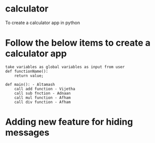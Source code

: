 # calculator
To create a calculator app in python

# Follow the below items to create a calculator app
```
take variables as global variables as input from user
def functionName():
	return value;

def main(): - Altamash
	call add function - Vijetha
	call sub fnction - Adnaan
	call mul function - Afham
	call div function - Afham
```

# Adding new feature for hiding messages
